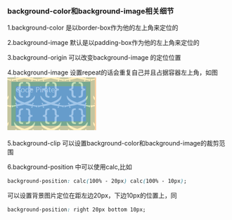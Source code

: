### background-color和background-image相关细节
1.background-color 是以border-box作为他的左上角来定位的

2.background-image 默认是以padding-box作为他的左上角来定位的

3.background-origin 可以改变background-image 的定位位置

4.background-image 设置repeat的话会重复自己并且占据容器左上角，如图
![](582229-20180727001919723-487171673.png)

5.background-clip 可以设置background-color和background-image的裁剪范围

6.background-position 中可以使用calc,比如

```CSS
background-position: calc(100% - 20px) calc(100% - 10px);
```
可以设置背景图片定位在距左边20px，下边10px的位置上，同
```CSS
background-position: right 20px bottom 10px;
```
